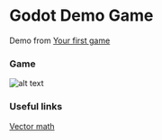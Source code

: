 # Godot Demo Game

Demo from [Your first game](https://docs.godotengine.org/en/3.1/getting_started/step_by_step/your_first_game.html)

### Game

![alt text](https://github.com/rodrigoms2004/game.png)



### Useful links

[Vector math](https://docs.godotengine.org/en/3.1/tutorials/math/vector_math.html#doc-vector-math)
